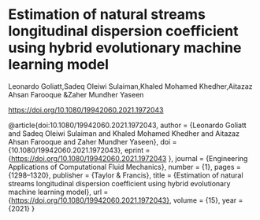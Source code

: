 # Estimation of natural streams longitudinal dispersion coefficient using  hybrid evolutionary machine learning model

Leonardo Goliatt,Sadeq Oleiwi Sulaiman,Khaled Mohamed Khedher,Aitazaz Ahsan Farooque &Zaher Mundher Yaseen

https://doi.org/10.1080/19942060.2021.1972043


@article{doi:10.1080/19942060.2021.1972043,
	author = {Leonardo Goliatt and Sadeq Oleiwi Sulaiman and Khaled Mohamed Khedher and Aitazaz Ahsan Farooque and Zaher Mundher Yaseen},
	doi = {10.1080/19942060.2021.1972043},
	eprint = {https://doi.org/10.1080/19942060.2021.1972043 },
	journal = {Engineering Applications of Computational Fluid Mechanics},
	number = {1},
	pages = {1298–1320},
	publisher = {Taylor \& Francis},
	title = {Estimation of natural streams longitudinal dispersion coefficient using hybrid evolutionary machine learning model},
	url = {https://doi.org/10.1080/19942060.2021.1972043},
	volume = {15},
	year = {2021}
}




